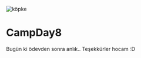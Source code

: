 ![köpke](https://user-images.githubusercontent.com/73720725/120044090-d1b3cd80-c015-11eb-9f96-07f890afc0d7.jpg)
# CampDay8

Bugün ki ödevden sonra anlık..
Teşekkürler hocam :D
